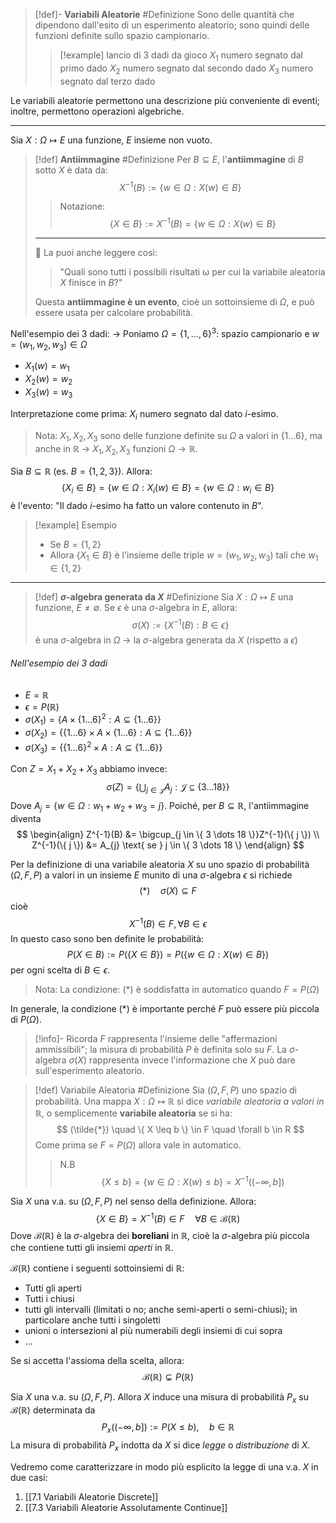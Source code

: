 >[!def]- **Variabili Aleatorie** #Definizione 
>Sono delle quantità che dipendono dall'esito di un esperimento aleatorio; sono quindi delle funzioni definite sullo spazio campionario.
>>[!example] lancio di 3 dadi da gioco
>>$X_{1}$ numero segnato dal primo dado
>>$X_{2}$ numero segnato dal secondo dado
>>$X_{3}$ numero segnato dal terzo dado

Le variabili aleatorie permettono una descrizione più conveniente di eventi; inoltre, permettono operazioni algebriche.

--- 
Sia $X : \Omega \mapsto E$ una funzione, $E$ insieme non vuoto.
>[!def] **Antiimmagine** #Definizione 
Per $B \subseteq E$, l'**antiimmagine** di $B$ sotto $X$ è data da:
>$$
>X^{-1}(B) := \{ w \in \Omega : X(w) \in B \}
>$$
>> Notazione:
>> $$
>> \{ X \in B \} := X^{-1}(B) = \{ w \in \Omega : X(w) \in B \}
>> $$
>---
>🔁 La puoi anche leggere così:
>> "Quali sono tutti i possibili risultati ω per cui la variabile aleatoria $X$ finisce in $B$?"
>
>Questa **antiimmagine è un evento**, cioè un sottoinsieme di $\Omega$, e può essere usata per calcolare probabilità.

Nell'esempio dei 3 dadi:
-> Poniamo $\Omega = \{ 1, \dots, 6 \}^3$: spazio campionario e $w=(w_{1}, w_{2}, w_{3}) \in \Omega$
- $X_{1}(w) = w_{1}$
- $X_{2}(w) = w_{2}$
- $X_{3}(w) = w_{3}$
  
Interpretazione come prima: $X_{i}$ numero segnato dal dato $i$-esimo.

> Nota:
> $X_{1}, X_{2}, X_{3}$ sono delle funzione definite su $\Omega$ a valori in $\{ 1 \dots 6 \}$, ma anche in $\mathbb{R}$ -> $X_{1}, X_{2}, X_{3}$ funzioni $\Omega \to \mathbb{R}$.

Sia $B \subseteq \mathbb{R}$ (es. $B=\{ 1,2,3 \}$). Allora:
$$
\{ X_{i} \in B \} = \{ w \in \Omega : X_{i}(w) \in B\} = \{ w \in \Omega : w_{i} \in B\}
$$
è l'evento: "Il dado $i$-esimo ha fatto un valore contenuto in $B$".
>[!example] Esempio
>- Se $B = \{ 1, 2 \}$
>- Allora $\{ X_{1} \in B \}$ è l'insieme delle triple $w = (w_{1}, w_{2}, w_{3})$ tali che $w_{1} \in \{ 1,2 \}$

--- 

>[!def] **$\sigma$-algebra generata da $X$** #Definizione
>Sia $X: \Omega \mapsto E$ una funzione, $E \ne \emptyset$.
>Se $\epsilon$ è una $\sigma$-algebra in $E$, allora:
>$$
>\sigma(X) := \{ X^{-1}(B): B \in \epsilon \}
>$$
>è una $\sigma$-algebra in $\Omega$ -> la $\sigma$-algebra generata da $X$ (rispetto a $\epsilon$)
>

###### Nell'esempio dei 3 dadi
- $E = \mathbb{R}$
- $\epsilon = P(\mathbb{R})$
- $\sigma(X_{1}) = \{ A \times \{ 1\dots 6 \}^2 : A \subseteq \{ 1 \dots 6 \} \}$
- $\sigma(X_{2}) = \{ \{ 1\dots 6 \} \times A \times \{ 1\dots 6 \} : A \subseteq \{ 1 \dots 6 \} \}$
- $\sigma(X_{3}) = \{ \{ 1\dots 6 \}^2 \times A: A \subseteq \{ 1 \dots 6 \} \}$

Con $Z = X_{1} + X_{2} + X_{3}$ abbiamo invece:
$$
\sigma(Z) = \left\{ \bigcup_{j \in \mathcal{J}} A_{j} : \mathcal{J} \subseteq \{ 3 \dots 18 \} \right\}
$$
Dove $A_j = \{ w \in \Omega : w_{1} + w_{2} + w_{3} = j\}$.
Poiché, per $B \subseteq \mathbb{R}$, l'antiimmagine diventa
$$
\begin{align}
Z^{-1}(B) &= \bigcup_{j \in \{ 3 \dots 18 \}}Z^{-1}(\{ j \})  \\
Z^{-1}(\{ j \}) &= A_{j} \text{ se } j \in \{ 3 \dots 18 \}
\end{align}
$$

Per la definizione di una variabile aleatoria $X$ su uno spazio di probabilità $(\Omega, F, P)$ a valori in un insieme $E$ munito di una $\sigma$-algebra $\epsilon$ si richiede
$$
(*) \quad \sigma(X) \subseteq F
$$
cioè
$$
X^{-1}(B) \in F, \forall B \in \epsilon
$$
In questo caso sono ben definite le probabilità:
$$
P(X \in B) := P(\{ X \in B \}) = P(\{ w \in \Omega : X(w) \in B \})
$$
per ogni scelta di $B \in \epsilon$.
> Nota:
> La condizione: $(*)$ è soddisfatta in automatico quando $F = P(\Omega)$

In generale, la condizione $(*)$ è importante perché $F$ può essere più piccola di $P(\Omega)$.
>[!info]- Ricorda
>$F$ rappresenta l'insieme delle "affermazioni ammissibili"; la misura di probabilità $P$ è definita solo su $F$.
>La $\sigma$-algebra $\sigma(X)$ rappresenta invece l'informazione che $X$ può dare sull'esperimento aleatorio.

>[!def] Variabile Aleatoria #Definizione 
>Sia $(\Omega, F, P)$ uno spazio di probabilità.
>Una mappa $X: \Omega \mapsto \mathbb{R}$ si dice _variabile aleatoria a valori in_ $\mathbb{R}$, o semplicemente **variabile aleatoria** se si ha:
>$$
>(\tilde{*}) \quad \{ X \leq b \} \in F \quad \forall b \in R
>$$
>Come prima se $F = P(\Omega)$ allora vale in automatico.
>> N.B
>> $$
>> \{ X \leq b \} = \{ w \in \Omega : X(w) \leq b \} = X^{-1}((-\infty, b])
>> $$

Sia $X$ una v.a. su $(\Omega, F, P)$ nel senso della definizione.
Allora:
$$
\{ X \in B \} = X^{-1}(B) \in F \quad \forall B \in \mathcal B(\mathbb{R})
$$
Dove $\mathcal B (\mathbb{R})$ è la $\sigma$-algebra dei **boreliani** in $\mathbb{R}$, cioè la $\sigma$-algebra più piccola che contiene tutti gli insiemi _aperti_ in $\mathbb{R}$.

$\mathcal B (\mathbb{R})$ contiene i seguenti sottoinsiemi di $\mathbb{R}$:
- Tutti gli aperti
- Tutti i chiusi
- tutti gli intervalli (limitati o no; anche semi-aperti o semi-chiusi); in particolare anche tutti i singoletti
- unioni o intersezioni al più numerabili degli insiemi di cui sopra
- ...

Se si accetta l'assioma della scelta, allora:
$$
\mathcal B(\mathbb{R}) \subsetneq P(\mathbb{R})
$$

Sia $X$ una v.a. su $(\Omega, F, P)$. Allora $X$ induce una misura di probabilità $P_{x}$ su $\mathcal B(\mathbb{R})$ determinata da 
$$
P_{x}((-\infty, b]) := P(X \leq b), \quad b \in \mathbb{R}
$$
La misura di probabilità $P_{x}$ indotta da $X$ si dice _legge_ o _distribuzione_ di $X$.

Vedremo come caratterizzare in modo più esplicito la legge di una v.a. $X$ in due casi:
1. [[7.1 Variabili Aleatorie Discrete]]
2. [[7.3 Variabili Aleatorie Assolutamente Continue]] 